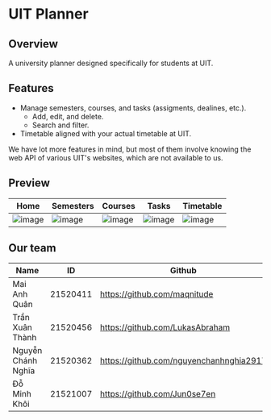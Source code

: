 # UIT Planner
## Overview
A university planner designed specifically for students at UIT.
## Features
- Manage semesters, courses, and tasks (assigments, dealines, etc.).
   - Add, edit, and delete.
   - Search and filter.
- Timetable aligned with your actual timetable at UIT.

We have lot more features in mind, but most of them involve knowing the web API of various UIT's websites, which are not available to us.

## Preview
| Home | Semesters | Courses | Tasks | Timetable |
| ---- | --------- | ------- | ----- | --------- |
| ![image](https://github.com/maqnitude/uit-planner/assets/108073174/4fe902d6-40c4-4eef-97e4-ad3aaee222eb) | ![image](https://github.com/maqnitude/uit-planner/assets/108073174/44755968-c6a6-4d27-89d7-3aeb75f77e2d) | ![image](https://github.com/maqnitude/uit-planner/assets/108073174/eefd9972-7abe-48df-919b-52cb14862593) | ![image](https://github.com/maqnitude/uit-planner/assets/108073174/dcfb0fde-24c1-4a44-9c96-d107f54412dc) | ![image](https://github.com/maqnitude/uit-planner/assets/108073174/dabd3bc7-e28e-4690-8cf5-f686a39d445e) |

## Our team
| Name | ID | Github |
| ---- | -- | ------ |
| Mai Anh Quân | 21520411 | https://github.com/maqnitude |
| Trần Xuân Thành | 21520456 | https://github.com/LukasAbraham |
| Nguyễn Chánh Nghĩa | 21520362 | https://github.com/nguyenchanhnghia2917 |
| Đỗ Minh Khôi | 21521007 | https://github.com/Jun0se7en |
